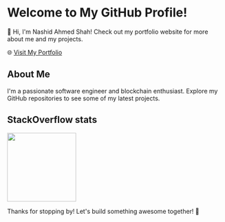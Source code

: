 # Welcome to My GitHub Profile!

👋 Hi, I'm Nashid Ahmed Shah! Check out my portfolio website for more about me and my projects.

🌐 [Visit My Portfolio](http://nashidahmed.github.io/)

## About Me

I'm a passionate software engineer and blockchain enthusiast. Explore my GitHub repositories to see some of my latest projects.

## StackOverflow stats

<img height="160px"
  src="https://stackoverflow-card.vercel.app/?userID=9739129&theme=dracula"
/>

Thanks for stopping by! Let's build something awesome together! 🚀

<!--
**nashidahmed/nashidahmed** is a ✨ _special_ ✨ repository because its `README.md` (this file) appears on your GitHub profile.

Here are some ideas to get you started:

- 🔭 I’m currently working on ...
- 🌱 I’m currently learning ...
- 👯 I’m looking to collaborate on ...
- 🤔 I’m looking for help with ...
- 💬 Ask me about ...
- 📫 How to reach me: ...
- 😄 Pronouns: ...
- ⚡ Fun fact: ...
-->
